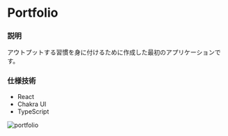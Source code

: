 # Portfolio
### 説明
アウトプットする習慣を身に付けるために作成した最初のアプリケーションです。
### 仕様技術
- React
- Chakra UI
- TypeScript

![portfolio](https://user-images.githubusercontent.com/68511759/122046136-7d805a00-ce19-11eb-8244-c70ab49c0d51.png)
